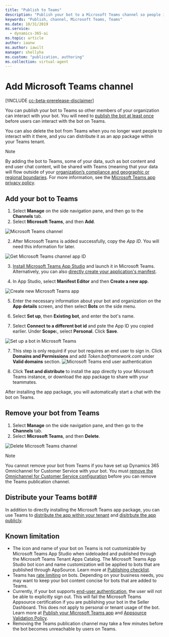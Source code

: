 ```yaml
---
title: "Publish to Teams"
description: "Publish your bot to a Microsoft Teams channel so people in your organization can interact with it."
keywords: "Publish, channel, Microsoft Teams, Teams"
ms.date: 10/31/2019
ms.service:
  - dynamics-365-ai
ms.topic: article
author: iaanw
ms.author: iawilt
manager: shellyha
ms.custom: "publication, authoring"
ms.collection: virtual-agent
---
```


# Add Microsoft Teams channel

[!INCLUDE [cc-beta-prerelease-disclaimer](includes/cc-beta-prerelease-disclaimer.md)]

You can publish your bot to Teams so other members of your organization can interact with your bot. You will need to [publish the bot at least once](publication-fundamentals-publish-channels.md#publish-the-latest-bot-content) before users can interact with the bot on Teams.

You can also delete the bot from Teams when you no longer want people to interact with it there, and you can distribute it as an app package within your Teams tenant.

>[!NOTE]
>By adding the bot to Teams, some of your data, such as bot content and end user chat content, will be shared with Teams (meaning that your data will flow outside of your [organization’s compliance and geographic or regional boundaries](data-location.md).
>For more information, see the [Microsoft Teams app privacy policy](/MicrosoftTeams/app-permissions).

## Add your bot to Teams

1. Select **Manage** on the side navigation pane, and then go to the **Channels** tab.
2. Select **Microsoft Teams**, and then **Add**.

![Microsoft Teams channel](media/channel-teams-add-channel.png)

2. After Microsoft Teams is added successfully, copy the *App ID*. You will need this information for later.

![Get Microsoft Teams channel app ID](media/channel-teams-get-app-id.png)

3. [Install Microsoft Teams App Studio](/microsoftteams/platform/get-started/get-started-app-studio) and launch it in Microsoft Teams. Alternatively, you can also [directly create your application's manifest](/microsoftteams/platform/resources/schema/manifest-schema).

4. In App Studio, select **Manifest Editor** and then **Create a new app**.

![Create new Microsoft Teams app](media/channel-teams-create-new-teams-app.png)

5. Enter the necessary information about your bot and organization on the **App details** screen, and then select **Bots** on the side menu. 

6. Select **Set up**, then **Existing bot**, and enter the bot's name.

7. Select **Connect to a different bot id** and pste the App ID you copied earlier. Under **Scope:**, select **Personal**. Click **Save**.

![Set up a bot in Microsoft Teams](media/channel-teams-set-up-a-bot.png)

7. This step is only requird if your bot requires an end user to sign in. Click **Domains and Permissions** and add *Token.botframework.com* under **Valid domains** section.
![Microsoft Teams end user authentication](media/channel-teams-end-user-auth.png)

8. Click **Test and distribute** to install the app directly to your Microsoft Teams instance, or download the app package to share with your teammates.

After installing the app package, you will automatically start a chat with the bot on Teams.


## Remove your bot from Teams

1. Select **Manage** on the side navigation pane, and then go to the **Channels** tab.
2. Select **Microsoft Teams**, and then **Delete**.


![Delete Microsoft Teams channel](media/channel-teams-delete-channel.png)

>[!NOTE]
>You cannot remove your bot from Teams if you have set up Dynamics 365 Omnichannel for Customer Service with your bot. 
>You must [remove the Omnichannel for Customer Service configuration](configuration-hand-off-omnichannel.md#remove-omnichannel-connection) before you can remove the Teams publication channel. 

## Distribute your Teams bot##

In addition to directly installing the Microsoft Teams app package, you can use Teams to [distribute the app within your tenant](/microsoftteams/tenant-apps-catalog-teams) and [disitrbute the app publicly](/microsoftteams/platform/publishing/apps-publish). 


## Known limitation
- The icon and name of your bot on Teams is not customizable by Microsoft Teams App Studio when sideloaded and published through the Microsoft Teams Tenant Apps Catalog. The Microsoft Teams App Studio bot icon and name customization will be applied to bots that are published through AppSource. Learn more at [Publishing checklist](/microsoftteams/platform/publishing/office-store-checklist).
- Teams has [rate limiting](/microsoftteams/platform/concepts/bots/rate-limit) on bots. Depending on your business needs, you may want to keep your bot content concise for bots that are added to Teams.
- Currently, if your bot supports [end-user authentication](advanced-end-user-authentication.md), the user will not be able to explicitly sign out. This will fail the Microsoft Teams Appsource certification if you are publishing your bot in the Seller Dashboard. This does not apply to personal or tenant usage of the bot. Learn more at [Publish your Microsoft Teams app](/microsoftteams/platform/publishing/apps-publish) and [Appsource Validation Policy](/office/dev/store/validation-policies).
- Removing the Teams publication channel may take a few minutes before the bot becomes unreachable by users on Teams.
